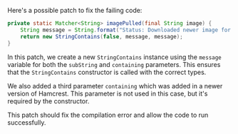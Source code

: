 Here's a possible patch to fix the failing code:
```java
private static Matcher<String> imagePulled(final String image) {
    String message = String.format("Status: Downloaded newer image for %s", image);
    return new StringContains(false, message, message);
}
```
In this patch, we create a new `StringContains` instance using the `message` variable for both the `subString` and `containing` parameters. This ensures that the `StringContains` constructor is called with the correct types.

We also added a third parameter `containing` which was added in a newer version of Hamcrest. This parameter is not used in this case, but it's required by the constructor.

This patch should fix the compilation error and allow the code to run successfully.
